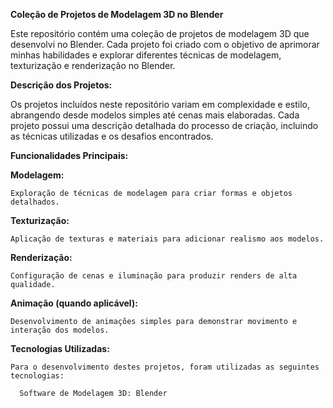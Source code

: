 **Coleção de Projetos de Modelagem 3D no Blender**

Este repositório contém uma coleção de projetos de modelagem 3D que desenvolvi no Blender. Cada projeto foi criado com o objetivo de aprimorar minhas habilidades e explorar diferentes técnicas de modelagem, texturização e renderização no Blender.


**Descrição dos Projetos:**

Os projetos incluídos neste repositório variam em complexidade e estilo, abrangendo desde modelos simples até cenas mais elaboradas. Cada projeto possui uma descrição detalhada do processo de criação, incluindo as técnicas utilizadas e os desafios encontrados.


**Funcionalidades Principais:**

  **Modelagem:**
  
    Exploração de técnicas de modelagem para criar formas e objetos detalhados.
  
  
  **Texturização:**
  
    Aplicação de texturas e materiais para adicionar realismo aos modelos.
  
  
  **Renderização:**
  
    Configuração de cenas e iluminação para produzir renders de alta qualidade.
  
  
  **Animação (quando aplicável):**
  
    Desenvolvimento de animações simples para demonstrar movimento e interação dos modelos.
  
  
  **Tecnologias Utilizadas:**
  
    Para o desenvolvimento destes projetos, foram utilizadas as seguintes tecnologias:
  
      Software de Modelagem 3D: Blender
